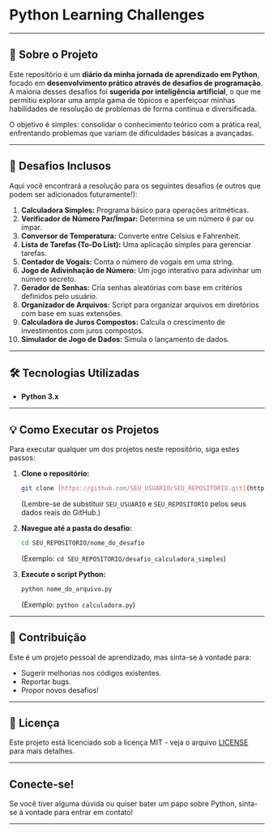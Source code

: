 # Python Learning Challenges

---

## 🚀 Sobre o Projeto

Este repositório é um **diário da minha jornada de aprendizado em Python**, focado em **desenvolvimento prático através de desafios de programação**. A maioria desses desafios foi **sugerida por inteligência artificial**, o que me permitiu explorar uma ampla gama de tópicos e aperfeiçoar minhas habilidades de resolução de problemas de forma contínua e diversificada.

O objetivo é simples: consolidar o conhecimento teórico com a prática real, enfrentando problemas que variam de dificuldades básicas a avançadas.

---

## 🎯 Desafios Inclusos

Aqui você encontrará a resolução para os seguintes desafios (e outros que podem ser adicionados futuramente!):

1.  **Calculadora Simples:** Programa básico para operações aritméticas.
2.  **Verificador de Número Par/Ímpar:** Determina se um número é par ou ímpar.
3.  **Conversor de Temperatura:** Converte entre Celsius e Fahrenheit.
4.  **Lista de Tarefas (To-Do List):** Uma aplicação simples para gerenciar tarefas.
5.  **Contador de Vogais:** Conta o número de vogais em uma string.
6.  **Jogo de Adivinhação de Número:** Um jogo interativo para adivinhar um número secreto.
7.  **Gerador de Senhas:** Cria senhas aleatórias com base em critérios definidos pelo usuário.
8.  **Organizador de Arquivos:** Script para organizar arquivos em diretórios com base em suas extensões.
9.  **Calculadora de Juros Compostos:** Calcula o crescimento de investimentos com juros compostos.
10. **Simulador de Jogo de Dados:** Simula o lançamento de dados.

---

## 🛠️ Tecnologias Utilizadas

* **Python 3.x**

---

## 💡 Como Executar os Projetos

Para executar qualquer um dos projetos neste repositório, siga estes passos:

1.  **Clone o repositório:**
    ```bash
    git clone [https://github.com/SEU_USUARIO/SEU_REPOSITORIO.git](https://github.com/SEU_USUARIO/SEU_REPOSITORIO.git)
    ```
    (Lembre-se de substituir `SEU_USUARIO` e `SEU_REPOSITORIO` pelos seus dados reais do GitHub.)

2.  **Navegue até a pasta do desafio:**
    ```bash
    cd SEU_REPOSITORIO/nome_do_desafio
    ```
    (Exemplo: `cd SEU_REPOSITORIO/desafio_calculadora_simples`)

3.  **Execute o script Python:**
    ```bash
    python nome_do_arquivo.py
    ```
    (Exemplo: `python calculadora.py`)

---

## 🤝 Contribuição

Este é um projeto pessoal de aprendizado, mas sinta-se à vontade para:

* Sugerir melhorias nos códigos existentes.
* Reportar bugs.
* Propor novos desafios!

---

## 📜 Licença

Este projeto está licenciado sob a licença MIT - veja o arquivo [LICENSE](LICENSE) para mais detalhes.

---

## Conecte-se!

Se você tiver alguma dúvida ou quiser bater um papo sobre Python, sinta-se à vontade para entrar em contato!

---
